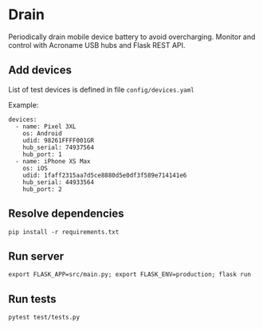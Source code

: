 # Drain
Periodically drain mobile device battery to avoid overcharging. 
Monitor and control with Acroname USB hubs and Flask REST API.


## Add devices
List of test devices is defined in file `config/devices.yaml`

Example:
```
devices:
  - name: Pixel 3XL
    os: Android
    udid: 98261FFFF001GR
    hub_serial: 74937564
    hub_port: 1
  - name: iPhone XS Max
    os: iOS
    udid: 1faff2315aa7d5ce8880d5e0df3f589e714141e6
    hub_serial: 44933564
    hub_port: 2
```
## Resolve dependencies
```
pip install -r requirements.txt
```

## Run server
```
export FLASK_APP=src/main.py; export FLASK_ENV=production; flask run
```

## Run tests
```
pytest test/tests.py
```